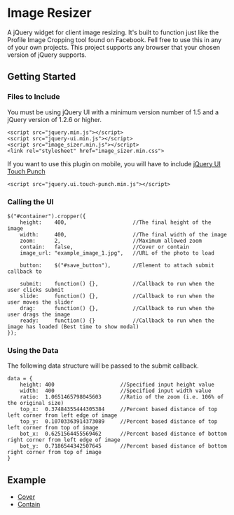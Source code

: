# Image Resizer

A jQuery widget for client image resizing. It's built to function just like the Profile Image Cropping tool found on Facebook. Fell free to use this in any of your own projects. This project supports any browser that your chosen version of jQuery supports.

## Getting Started
### Files to Include
You must be using jQuery UI with a minimum version number of 1.5 and a jQuery version of 1.2.6 or higher.
```
<script src="jquery.min.js"></script>
<script src="jquery-ui.min.js"></script>
<script src="image_sizer.min.js"></script>
<link rel="stylesheet" href="image_sizer.min.css">
```
If you want to use this plugin on mobile, you will have to include [jQuery UI Touch Punch](http://touchpunch.furf.com/)
```
<script src="jquery.ui.touch-punch.min.js"></script>
```

### Calling the UI
```
$("#container").cropper({
    height:    400,                     //The final height of the image
    width:     400,                     //The final width of the image
    zoom:      2,                       //Maximum allowed zoom
    contain:   false,                   //Cover or contain
    image_url: "example_image_1.jpg",   //URL of the photo to load

    button:    $("#save_button"),       //Element to attach submit callback to

    submit:    function() {},           //Callback to run when the user clicks submit
    slide:     function() {},           //Callback to run when the user moves the slider
    drag:      function() {},           //Callback to run when the user drags the image
    ready:     function() {}            //Callback to run when the image has loaded (Best time to show modal)
});
```

### Using the Data
The following data structure will be passed to the submit callback.
```
data = {
    height: 400                     //Specified input height value
    width:  400                     //Specified input width value
    ratio:  1.0651465798045603      //Ratio of the zoom (i.e. 106% of the original size)
    top_x:  0.37484355444305384     //Percent based distance of top left corner from left edge of image
    top_y:  0.10703363914373089     //Percent based distance of top left corner from top of image
    bot_x:  0.6251564455569462      //Percent based distance of bottom right corner from left edge of image
    bot_y:  0.7186544342507645      //Percent based distance of bottom right corner from top of image
}
```

## Example
 - [Cover](https://stevenimle.github.io/Image_Resizer/examples/cover/)
 - [Contain](https://stevenimle.github.io/Image_Resizer/examples/contain/)